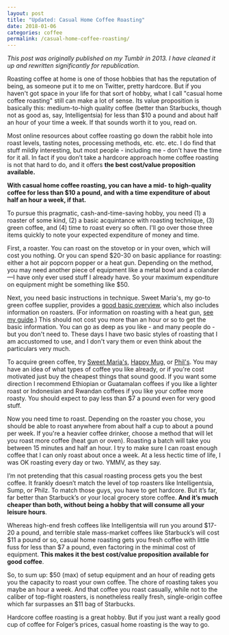 ```yaml
---
layout: post 
title: "Updated: Casual Home Coffee Roasting"
date: 2018-01-06
categories: coffee
permalink: /casual-home-coffee-roasting/
---
```


*This post was originally published on my Tumblr in 2013. I have cleaned it up and rewritten significantly for republication.*

Roasting coffee at home is one of those hobbies that has the reputation of being, as someone put it to me on Twitter, pretty hardcore. But if you haven't got space in your life for that sort of hobby, what I call "casual home coffee roasting" still can make a lot of sense. Its value proposition is basically this: medium-to-high quality coffee (better than Starbucks, though not as good as, say, Intelligentsia) for less than $10 a pound and about half an hour of your time a week. If that sounds worth it to you, read on.

Most online resources about coffee roasting go down the rabbit hole into roast levels, tasting notes, processing methods, etc. etc. etc. I do find that stuff mildly interesting, but most people - including me - don't have the time for it all. In fact if you don’t take a hardcore approach home coffee roasting is not that hard to do, and it offers **the best cost/value proposition available.**

**With casual home coffee roasting, you can have a mid- to high-quality coffee for less than $10 a pound, and with a time expenditure of about half an hour a week, if that.**

To pursue this pragmatic, cash-and-time-saving hobby, you need (1) a roaster of some kind, (2) a basic acquintance with roasting technique, (3) green coffee, and (4) time to roast every so often. I'll go over those three items quickly to note your expected expenditure of money and time. 

First, a roaster. You can roast on the stovetop or in your oven, which will cost you nothing. Or you can spend $20-30 on basic appliance for roasting: either a hot air popcorn popper or a heat gun. Depending on the method, you may need another piece of equipment like a metal bowl and a colander—I have only ever used stuff I already have. So your maximum expenditure on equipment might be something like $50.

Next, you need basic instructions in technique. Sweet Maria's, my go-to green coffee supplier, provides a [good basic overview](https://www.sweetmarias.com/instructions), which also includes information on roasters. (For information on roasting with a heat gun, [see my guide](http://matt-miller.org/heat-gun-roasting).) This should not cost you more than an hour or so to get the basic information. You can go as deep as you like - and many people do - but you don't need to. These days I have two basic styles of roasting that I am accustomed to use, and I don't vary them or even think about the particulars very much.

To acquire green coffee, try [Sweet Maria's](https://www.sweetmarias.com), [Happy Mug](http://happymugcoffee.com), or [Phil's](http://www.greencoffeestore.com). You may have an idea of what types of coffee you like already, or if you're cost motivated just buy the cheapest things that sound good. If you want some direction I recommend Ethiopian or Guatamalan coffees if you like a lighter roast or Indonesian and Rwandan coffees if you like your coffee more roasty. You should expect to pay less than $7 a pound even for very good stuff. 

Now you need time to roast. Depending on the roaster you chose, you should be able to roast anywhere from about half a cup to about a pound per week. If you're a heavier coffee drinker, choose a method that will let you roast more coffee (heat gun or oven). Roasting a batch will take you between 15 minutes and half an hour. I try to make sure I can roast enough coffee that I can only roast about once a week. At a less hectic time of life, I was OK roasting every day or two. YMMV, as they say. 

I’m not pretending that this casual roasting process gets you the best coffee. It frankly doesn’t match the level of top roasters like Intelligentsia, Sump, or Philz. To match those guys, you have to get hardcore. But it’s far, far better than Starbuck’s or your local grocery store coffee. **And it’s much cheaper than both, without being a hobby that will consume all your leisure hours**. 

Whereas high-end fresh coffees like Intelligentsia will run you around $17-20 a pound, and terrible stale mass-market coffees like Starbuck’s will cost $11 a pound or so, casual home roasting gets you fresh coffee with little fuss for less than $7 a pound, even factoring in the minimal cost of equipment. **This makes it the best cost/value proposition available for good coffee**.

So, to sum up: $50 (max) of setup equipment and an hour of reading gets you the capacity to roast your own coffee. The chore of roasting takes you maybe an hour a week. And that coffee you roast casually, while not to the caliber of top-flight roasters, is nonetheless really fresh, single-origin coffee which far surpasses an $11 bag of Starbucks.

Hardcore coffee roasting is a great hobby. But if you just want a really good cup of coffee for Folger’s prices, casual home roasting is the way to go.